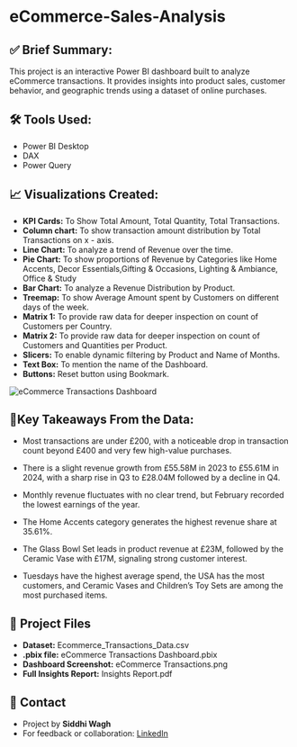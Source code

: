 # eCommerce-Sales-Analysis

## ✅ **Brief Summary:**

This project is an interactive Power BI dashboard built to analyze eCommerce transactions. It provides insights into product sales, customer behavior, and geographic trends using a dataset of online purchases.

## 🛠️ **Tools Used:**

- Power BI Desktop
- DAX 
- Power Query

## 📈 **Visualizations Created:**

- **KPI Cards:** To Show Total Amount, Total Quantity, Total Transactions.
- **Column chart:** To show transaction amount distribution by Total Transactions on x - axis.
- **Line Chart:** To analyze a trend of Revenue over the time.
- **Pie Chart:** To show proportions of Revenue by Categories like Home Accents, Decor Essentials,Gifting & Occasions, Lighting & Ambiance, Office & Study
- **Bar Chart:** To analyze a Revenue Distribution by Product.
- **Treemap:** To show Average Amount spent by Customers on different days of the week.
- **Matrix 1:** To provide raw data for deeper inspection on count of Customers per Country.
- **Matrix 2:** To provide raw data for deeper inspection on count of Customers and Quantities per Product.
- **Slicers:**  To enable dynamic filtering by Product and Name of Months.
- **Text Box:** To mention the name of the Dashboard.
- **Buttons:** Reset button using Bookmark.

![eCommerce Transactions Dashboard](https://github.com/user-attachments/assets/39c06a16-0864-412f-ac3e-c180f5548267)

## 🧠**Key Takeaways From the Data:**

- Most transactions are under £200, with a noticeable drop in transaction count beyond £400 and very few high-value purchases.

- There is a slight revenue growth from £55.58M in 2023 to £55.61M in 2024, with a sharp rise in Q3 to £28.04M followed by a decline in Q4.

- Monthly revenue fluctuates with no clear trend, but February recorded the lowest earnings of the year.

- The Home Accents category generates the highest revenue share at 35.61%.

- The Glass Bowl Set leads in product revenue at £23M, followed by the Ceramic Vase with £17M, signaling strong customer interest.

- Tuesdays have the highest average spend, the USA has the most customers, and Ceramic Vases and Children’s Toy Sets are among the most purchased items.

## 📄 **Project Files**

- **Dataset:** Ecommerce_Transactions_Data.csv
- **.pbix file:** eCommerce Transactions Dashboard.pbix
- **Dashboard Screenshot:** eCommerce Transactions.png
- **Full Insights Report:** Insights Report.pdf

## 💬 **Contact**
- Project by **Siddhi Wagh**
- For feedback or collaboration: [LinkedIn](https://www.linkedin.com/in/siddhi-wagh-343489169/)


